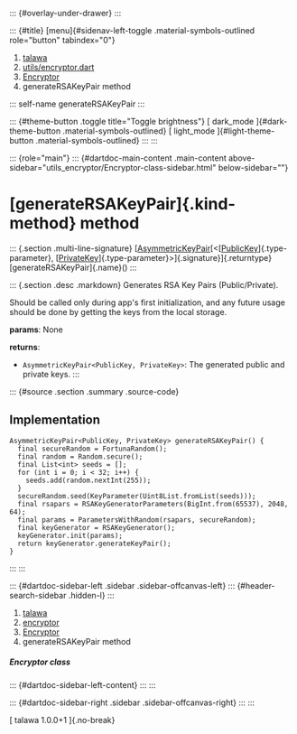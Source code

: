 ::: {#overlay-under-drawer}
:::

::: {#title}
[menu]{#sidenav-left-toggle .material-symbols-outlined role="button"
tabindex="0"}

1.  [talawa](../../index.html)
2.  [utils/encryptor.dart](../../utils_encryptor/)
3.  [Encryptor](../../utils_encryptor/Encryptor-class.html)
4.  generateRSAKeyPair method

::: self-name
generateRSAKeyPair
:::

::: {#theme-button .toggle title="Toggle brightness"}
[ dark_mode ]{#dark-theme-button .material-symbols-outlined} [
light_mode ]{#light-theme-button .material-symbols-outlined}
:::
:::

::: {role="main"}
::: {#dartdoc-main-content .main-content above-sidebar="utils_encryptor/Encryptor-class-sidebar.html" below-sidebar=""}
<div>

# [generateRSAKeyPair]{.kind-method} method

</div>

::: {.section .multi-line-signature}
[[AsymmetricKeyPair](https://pub.dev/documentation/pointycastle/3.9.1/pointycastle/AsymmetricKeyPair-class.html)[\<[[PublicKey](https://pub.dev/documentation/pointycastle/3.9.1/pointycastle/PublicKey-class.html)]{.type-parameter},
[[PrivateKey](https://pub.dev/documentation/pointycastle/3.9.1/pointycastle/PrivateKey-class.html)]{.type-parameter}\>]{.signature}]{.returntype}
[generateRSAKeyPair]{.name}()
:::

::: {.section .desc .markdown}
Generates RSA Key Pairs (Public/Private).

Should be called only during app\'s first initialization, and any future
usage should be done by getting the keys from the local storage.

**params**: None

**returns**:

-   `AsymmetricKeyPair<PublicKey, PrivateKey>`: The generated public and
    private keys.
:::

::: {#source .section .summary .source-code}
## Implementation

``` language-dart
AsymmetricKeyPair<PublicKey, PrivateKey> generateRSAKeyPair() {
  final secureRandom = FortunaRandom();
  final random = Random.secure();
  final List<int> seeds = [];
  for (int i = 0; i < 32; i++) {
    seeds.add(random.nextInt(255));
  }
  secureRandom.seed(KeyParameter(Uint8List.fromList(seeds)));
  final rsapars = RSAKeyGeneratorParameters(BigInt.from(65537), 2048, 64);
  final params = ParametersWithRandom(rsapars, secureRandom);
  final keyGenerator = RSAKeyGenerator();
  keyGenerator.init(params);
  return keyGenerator.generateKeyPair();
}
```
:::
:::

::: {#dartdoc-sidebar-left .sidebar .sidebar-offcanvas-left}
::: {#header-search-sidebar .hidden-l}
:::

1.  [talawa](../../index.html)
2.  [encryptor](../../utils_encryptor/)
3.  [Encryptor](../../utils_encryptor/Encryptor-class.html)
4.  generateRSAKeyPair method

##### Encryptor class

::: {#dartdoc-sidebar-left-content}
:::
:::

::: {#dartdoc-sidebar-right .sidebar .sidebar-offcanvas-right}
:::
:::

[ talawa 1.0.0+1 ]{.no-break}
